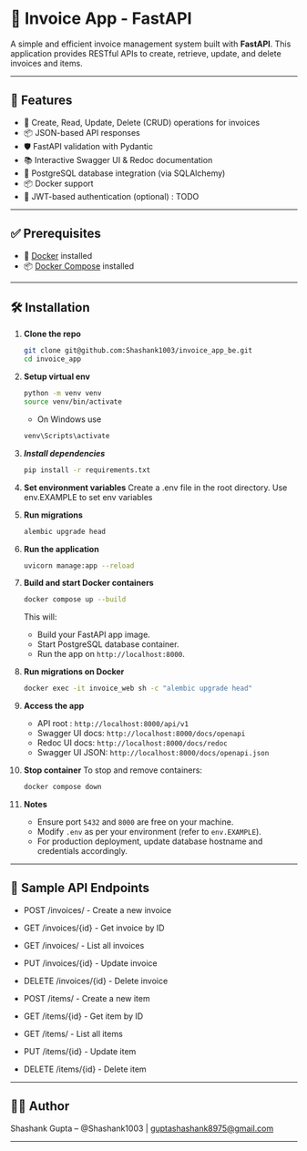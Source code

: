 # 🧾 Invoice App - FastAPI

A simple and efficient invoice management system built with **FastAPI**. This application provides RESTful APIs to create, retrieve, update, and delete invoices and items.

---

## 🚀 Features

- 📄 Create, Read, Update, Delete (CRUD) operations for invoices
- 📦 JSON-based API responses
- 🛡️ FastAPI validation with Pydantic
- 📚 Interactive Swagger UI & Redoc documentation
- 🐘 PostgreSQL database integration (via SQLAlchemy)
- 📦 Docker support
- 🔐 JWT-based authentication (optional) : TODO

---

## ✅ Prerequisites

- 🐳 [Docker](https://docs.docker.com/get-docker/) installed
- 📦 [Docker Compose](https://docs.docker.com/compose/install/) installed

---

## 🛠️ Installation

1.  **Clone the repo**

    ```bash
    git clone git@github.com:Shashank1003/invoice_app_be.git
    cd invoice_app
    ```

2.  **Setup virtual env**

    ```bash
    python -m venv venv
    source venv/bin/activate
    ```

    - On Windows use

    ```bash
    venv\Scripts\activate
    ```

3.  **_Install dependencies_**

    ```bash
    pip install -r requirements.txt
    ```

4.  **Set environment variables**
    Create a .env file in the root directory.
    Use env.EXAMPLE to set env variables

5.  **Run migrations**

    ```bash
    alembic upgrade head
    ```

6.  **Run the application**

    ```bash
    uvicorn manage:app --reload
    ```

7.  **Build and start Docker containers**

    ```bash
    docker compose up --build
    ```

    This will:

    - Build your FastAPI app image.
    - Start PostgreSQL database container.
    - Run the app on `http://localhost:8000`.

8.  **Run migrations on Docker**

    ```bash
    docker exec -it invoice_web sh -c "alembic upgrade head"
    ```

9.  **Access the app**

    - API root : `http://localhost:8000/api/v1`
    - Swagger UI docs: `http://localhost:8000/docs/openapi`
    - Redoc UI docs: `http://localhost:8000/docs/redoc`
    - Swagger UI JSON: `http://localhost:8000/docs/openapi.json`

10. **Stop container**
    To stop and remove containers:

    ```bash
    docker compose down
    ```

11. **Notes**
    - Ensure port `5432` and `8000` are free on your machine.
    - Modify `.env` as per your environment (refer to `env.EXAMPLE`).
    - For production deployment, update database hostname and credentials accordingly.

---

## 📸 Sample API Endpoints

- POST /invoices/ - Create a new invoice

- GET /invoices/{id} - Get invoice by ID

- GET /invoices/ - List all invoices

- PUT /invoices/{id} - Update invoice

- DELETE /invoices/{id} - Delete invoice

- POST /items/ - Create a new item

- GET /items/{id} - Get item by ID

- GET /items/ - List all items

- PUT /items/{id} - Update item

- DELETE /items/{id} - Delete item

---

## 👨‍💻 Author

Shashank Gupta – @Shashank1003 | <guptashashank8975@gmail.com>

---
